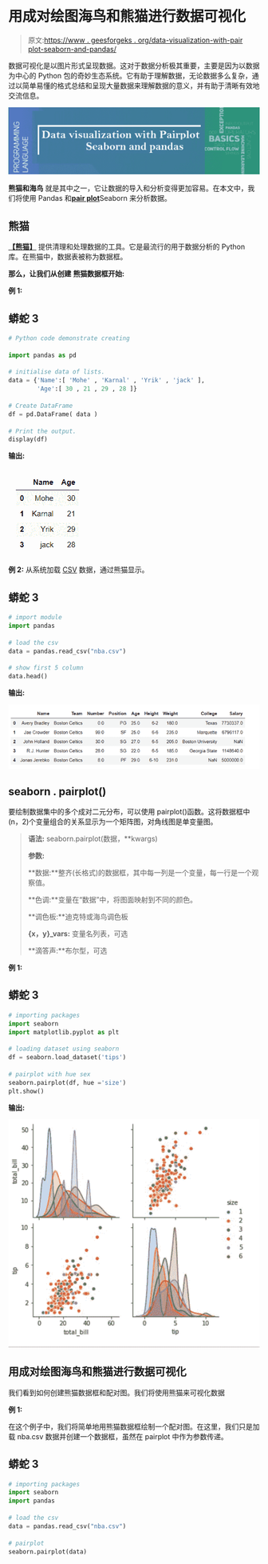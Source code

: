 # 用成对绘图海鸟和熊猫进行数据可视化

> 原文:[https://www . geesforgeks . org/data-visualization-with-pair plot-seaborn-and-pandas/](https://www.geeksforgeeks.org/data-visualization-with-pairplot-seaborn-and-pandas/)

数据可视化是以图片形式呈现数据。这对于数据分析极其重要，主要是因为以数据为中心的 Python 包的奇妙生态系统。它有助于理解数据，无论数据多么复杂，通过以简单易懂的格式总结和呈现大量数据来理解数据的意义，并有助于清晰有效地交流信息。

![](img/f0d6a49e2b297248ee10548b0ce78c22.png)

**熊猫和海鸟** 就是其中之一，它让数据的导入和分析变得更加容易。在本文中，我们将使用 Pandas 和[**pair plot**](https://www.geeksforgeeks.org/python-seaborn-pairplot-method/)Seaborn 来分析数据。

## **熊猫**

[**【熊猫】**](https://www.geeksforgeeks.org/python-pandas-dataframe/) 提供清理和处理数据的工具。它是最流行的用于数据分析的 Python 库。在熊猫中，数据表被称为数据框。

**那么，让我们从创建** **熊猫数据框开始:**

**例 1:**

## 蟒蛇 3

```py
# Python code demonstrate creating 

import pandas as pd

# initialise data of lists.
data = {'Name':[ 'Mohe' , 'Karnal' , 'Yrik' , 'jack' ],
        'Age':[ 30 , 21 , 29 , 28 ]}

# Create DataFrame
df = pd.DataFrame( data )

# Print the output.
display(df)
```

**输出:**

![](img/4e2151efc9a333241925f3a75f3bfa31.png)

**例 2:** 从系统加载 [CSV](https://media.geeksforgeeks.org/wp-content/uploads/nba.csv) 数据，通过熊猫显示。

## 蟒蛇 3

```py
# import module
import pandas

# load the csv
data = pandas.read_csv("nba.csv")

# show first 5 column
data.head()
```

**输出:**

![](img/15933276c81dda2d2797b8d46fafda49.png)

## seaborn . pairplot()

要绘制数据集中的多个成对二元分布，可以使用 pairplot()函数。这将数据框中(n，2)个变量组合的关系显示为一个矩阵图，对角线图是单变量图。

> **语法:** seaborn.pairplot(数据，*\*kwargs)
> 
> **参数:**
> 
> **数据:**整齐(长格式)的数据框，其中每一列是一个变量，每一行是一个观察值。
> 
> **色调:**变量在“数据”中，将图面映射到不同的颜色。
> 
> **调色板:**迪克特或海鸟调色板
> 
> **{x，y}_vars:** 变量名列表，可选
> 
> **滴答声:**布尔型，可选

**例 1:**

## 蟒蛇 3

```py
# importing packages
import seaborn
import matplotlib.pyplot as plt

# loading dataset using seaborn
df = seaborn.load_dataset('tips')

# pairplot with hue sex
seaborn.pairplot(df, hue ='size')
plt.show()
```

**输出:**

![](img/5b51cda79dd254e099d744df8cea2d13.png)

## 用成对绘图海鸟和熊猫进行数据可视化

我们看到如何创建熊猫数据框和配对图。我们将使用熊猫来可视化数据

**例 1:**

在这个例子中，我们将简单地用熊猫数据框绘制一个配对图。在这里，我们只是加载 nba.csv 数据并创建一个数据框，虽然在 pairplot 中作为参数传递。

## 蟒蛇 3

```py
# importing packages
import seaborn
import pandas

# load the csv
data = pandas.read_csv("nba.csv")

# pairplot
seaborn.pairplot(data)
```